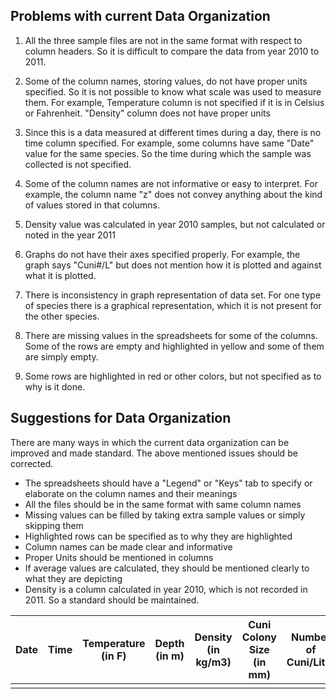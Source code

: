 ## Problems with current Data Organization

  1. All the three sample files are not in the same format with respect to column headers. So it is difficult to compare the data from year 2010 to 2011.

  2. Some of the column names, storing values, do not have proper units specified. So it is not possible to know what scale was used to measure them. For example, Temperature column is not specified if it is in Celsius or Fahrenheit. "Density" column does not have proper units

  3. Since this is a data measured at different times during a day, there is no time column specified. For example, some columns have same "Date" value for the same species. So the time during which the sample was collected is not specified.

  4. Some of the column names are not informative or easy to interpret. For example, the column name "z" does not convey anything about the kind of values stored in that columns.

  5. Density value was calculated in year 2010 samples, but not calculated or noted in the year 2011

  6. Graphs do not have their axes specified properly. For example, the graph says "Cuni#/L" but does not mention how it is plotted and against what it is plotted.

  7. There is inconsistency in graph representation of data set. For one type of species there is a graphical representation, which it is not present for the other species.

  8. There are missing values in the spreadsheets for some of the columns. Some of the rows are empty and highlighted in yellow and some of them are simply empty.

  9. Some rows are highlighted in red or other colors, but not specified as to why is it done.

  ## Suggestions for Data Organization

There are many ways in which the current data organization can be improved and made standard. The above mentioned issues should be corrected.
* The spreadsheets should have a "Legend" or "Keys" tab to specify or elaborate on the column names and their meanings
* All the files should be in the same format with same column names
* Missing values can be filled by taking extra sample values or simply skipping them
* Highlighted rows can be specified as to why they are highlighted
* Column names can be made clear and informative
* Proper Units should be mentioned in columns
* If average values are calculated, they should be mentioned clearly to what they are depicting
* Density is a column calculated in year 2010, which is not recorded in 2011. So a standard should be maintained.




|Date   |Time   |Temperature (in F)  |Depth (in m)  |Density (in kg/m3)   |Cuni Colony Size (in mm)   |Number of Cuni/Liter   |Chippo Colony Size (in mm)   |Number of Chippo/Liter   |Chlorophyll Content   |
|---|---|---|---|---|---|---|---|---|---|
|   |   |   |   |   |   |   |   |   |   |   |
